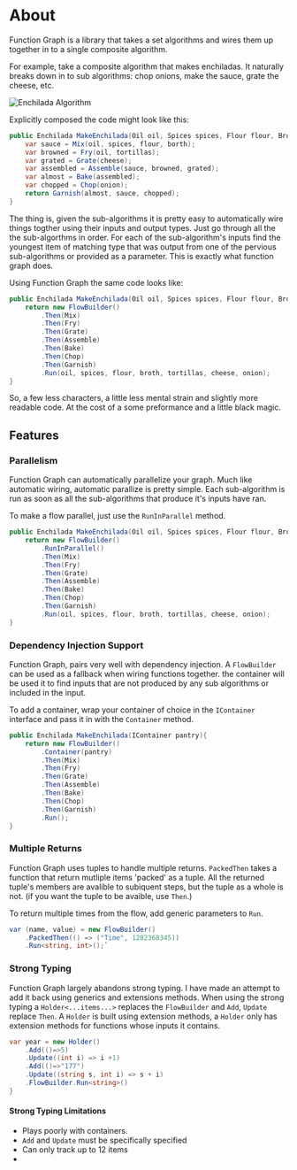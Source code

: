 # About

Function Graph is a library that takes a set algorithms and wires them up together in to a single composite algorithm. 

For example, take a composite algorithm that makes enchiladas. It naturally breaks down in to sub algorithms: chop onions, make the sauce, grate the cheese, etc.

![Enchilada Algorithm](https://raw.githubusercontent.com/Prototypist1/FunctionGraph/master/EnchiladaAlgorithm.png)

Explicitly composed the code might look like this:

```C#
public Enchilada MakeEnchilada(Oil oil, Spices spices, Flour flour, Broth broth, Tortillas tortillas, Cheese cheese, Onion onion){
    var sauce = Mix(oil, spices, flour, borth);
    var browned = Fry(oil, tortillas);
    var grated = Grate(cheese);
    var assembled = Assemble(sauce, browned, grated);
    var almost = Bake(assembled);
    var chopped = Chop(onion);
    return Garnish(almost, sauce, chopped);
}
```

The thing is, given the sub-algorithms it is pretty easy to automatically wire things togther using their inputs and output types. Just go through all the the sub-algorthms in order. For each of the sub-algorithm's inputs find the youngest item of matching type that was output from one of the pervious sub-algorithms or provided as a parameter. This is exactly what function graph does.

Using Function Graph the same code looks like:

```C#
public Enchilada MakeEnchilada(Oil oil, Spices spices, Flour flour, Broth broth, Tortillas tortillas, Cheese cheese, Onion onion){
    return new FlowBuilder()
        .Then(Mix)
        .Then(Fry)
        .Then(Grate)
        .Then(Assemble)
        .Then(Bake)
        .Then(Chop)
        .Then(Garnish)
        .Run(oil, spices, flour, broth, tortillas, cheese, onion);
}
```

So, a few less characters, a little less mental strain and slightly more readable code. At the cost of a some preformance and a little black magic.

## Features

### Parallelism 

Function Graph can automatically parallelize your graph. Much like automatic wiring, automatic parallize is pretty simple. Each sub-algorithm is run as soon as all the sub-algorithms that produce it's inputs have ran.

To make a flow parallel, just use the `RunInParallel` method. 

```C#
public Enchilada MakeEnchilada(Oil oil, Spices spices, Flour flour, Broth broth, Tortillas tortillas, Cheese cheese, Onion onion){
    return new FlowBuilder()
        .RunInParallel()
        .Then(Mix)
        .Then(Fry)
        .Then(Grate)
        .Then(Assemble)
        .Then(Bake)
        .Then(Chop)
        .Then(Garnish)
        .Run(oil, spices, flour, broth, tortillas, cheese, onion);
}
```

### Dependency Injection Support

Function Graph, pairs very well with dependency injection. A `FlowBuilder` can be used as a fallback when wiring functions together. the container will be used it to find inputs that are not produced by any sub algorithms or included in the input.

To add a container, wrap your container of choice in the `IContainer` interface and pass it in with the `Container` method.

```C#
public Enchilada MakeEnchilada(IContainer pantry){
    return new FlowBuilder()
        .Container(pantry)
        .Then(Mix)
        .Then(Fry)
        .Then(Grate)
        .Then(Assemble)
        .Then(Bake)
        .Then(Chop)
        .Then(Garnish)
        .Run();
}
```

### Multiple Returns

Function Graph uses tuples to handle multiple returns. `PackedThen` takes a function that return mutliple items 'packed' as a tuple. All the returned tuple's members are avalible to subiquent steps, but the tuple as a whole is not. (if you want the tuple to be avaible, use `Then`.) 

To return multiple times from the flow, add generic parameters to `Run`.


```C#
var (name, value) = new FlowBuilder()
	.PackedThen(() => ("Time", 1282368345))
	.Run<string, int>();`
```
### Strong Typing

Function Graph largely abandons strong typing. I have made an attempt to add it back using generics and extensions methods. When using the strong typing a `Holder<...items...>` replaces the `FlowBuilder` and `Add`, `Update` replace `Then`. A `Holder` is built using extension methods, a `Holder` only has extension methods for functions whose inputs it contains. 

```C#
var year = new Holder()
	.Add(()=>5)
	.Update((int i) => i +1)
	.Add(()=>"177")
	.Update((string s, int i) => s + i)
	.FlowBuilder.Run<string>()
}
```

#### Strong Typing Limitations

- Plays poorly with containers. 
- `Add` and `Update` must be specifically specified
- Can only track up to 12 items
- 



